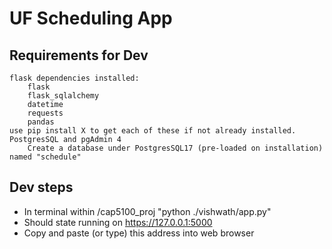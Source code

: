 # UF Scheduling App
## Requirements for Dev
    flask dependencies installed:
        flask
        flask_sqlalchemy
        datetime
        requests
        pandas
    use pip install X to get each of these if not already installed.
    PostgresSQL and pgAdmin 4
        Create a database under PostgresSQL17 (pre-loaded on installation) named "schedule"

## Dev steps
- In terminal within /cap5100_proj "python ./vishwath/app.py"
- Should state running on https://127.0.0.1:5000
- Copy and paste (or type) this address into web browser

